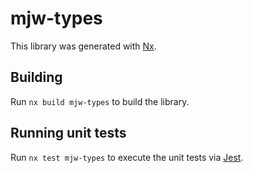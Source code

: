 # mjw-types

This library was generated with [Nx](https://nx.dev).

## Building

Run `nx build mjw-types` to build the library.

## Running unit tests

Run `nx test mjw-types` to execute the unit tests via [Jest](https://jestjs.io).
